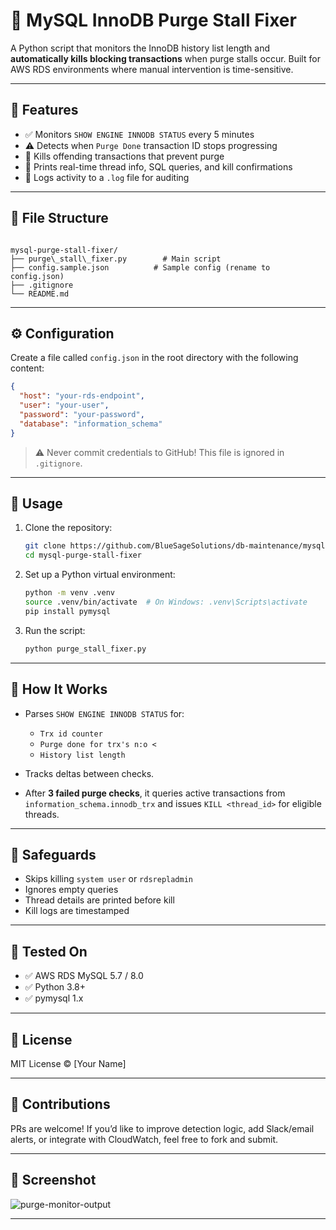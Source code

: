 # 🧹 MySQL InnoDB Purge Stall Fixer

A Python script that monitors the InnoDB history list length and **automatically kills blocking transactions** when purge stalls occur. Built for AWS RDS environments where manual intervention is time-sensitive.

---

## 📌 Features

- ✅ Monitors `SHOW ENGINE INNODB STATUS` every 5 minutes
- ⚠️ Detects when `Purge Done` transaction ID stops progressing
- 🚫 Kills offending transactions that prevent purge
- 🧠 Prints real-time thread info, SQL queries, and kill confirmations
- 💾 Logs activity to a `.log` file for auditing

---

## 📂 File Structure

```

mysql-purge-stall-fixer/
├── purge\_stall\_fixer.py        # Main script
├── config.sample.json          # Sample config (rename to config.json)
├── .gitignore
└── README.md

````

---

## ⚙️ Configuration

Create a file called `config.json` in the root directory with the following content:

```json
{
  "host": "your-rds-endpoint",
  "user": "your-user",
  "password": "your-password",
  "database": "information_schema"
}
````

> ⚠️ Never commit credentials to GitHub! This file is ignored in `.gitignore`.

---

## 🚀 Usage

1. Clone the repository:

   ```bash
   git clone https://github.com/BlueSageSolutions/db-maintenance/mysql-purge-stall-fixer.git
   cd mysql-purge-stall-fixer
   ```

2. Set up a Python virtual environment:

   ```bash
   python -m venv .venv
   source .venv/bin/activate  # On Windows: .venv\Scripts\activate
   pip install pymysql
   ```

3. Run the script:

   ```bash
   python purge_stall_fixer.py
   ```

---

## 🧠 How It Works

* Parses `SHOW ENGINE INNODB STATUS` for:

  * `Trx id counter`
  * `Purge done for trx's n:o <`
  * `History list length`
* Tracks deltas between checks.
* After **3 failed purge checks**, it queries active transactions from `information_schema.innodb_trx` and issues `KILL <thread_id>` for eligible threads.

---

## 🛑 Safeguards

* Skips killing `system user` or `rdsrepladmin`
* Ignores empty queries
* Thread details are printed before kill
* Kill logs are timestamped

---

## 🧪 Tested On

* ✅ AWS RDS MySQL 5.7 / 8.0
* ✅ Python 3.8+
* ✅ pymysql 1.x

---

## 📜 License

MIT License © \[Your Name]

---

## 🤝 Contributions

PRs are welcome! If you’d like to improve detection logic, add Slack/email alerts, or integrate with CloudWatch, feel free to fork and submit.

---

## 📸 Screenshot

![purge-monitor-output](./screenshot.png)

---


